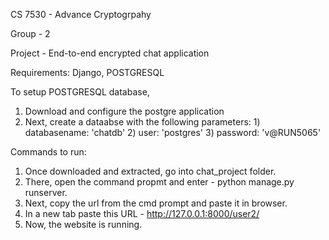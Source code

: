 CS 7530 - Advance Cryptogrpahy 

Group - 2

Project - End-to-end encrypted chat application

Requirements: Django, POSTGRESQL

To setup POSTGRESQL database,
  1) Download and configure the postgre application
  2) Next, create a dataabse with the following parameters:
    1) databasename: 'chatdb'
    2) user: 'postgres'
    3) password: 'v@RUN5065' 
 
Commands to run:
  1) Once downloaded and extracted, go into chat_project folder.
  2) There, open the command propmt and enter - python manage.py runserver.
  3) Next, copy the url from the cmd prompt and paste it in browser.
  4) In a new tab paste this URL - http://127.0.0.1:8000/user2/
  5) Now, the website is running.
